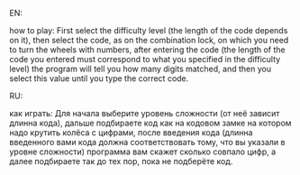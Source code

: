 EN:

how to play: First select the difficulty level (the length of the code depends on it), then select the code, as on the combination lock, on which you need to turn the wheels with numbers, after entering the code (the length of the code you entered must correspond to what you specified in the difficulty level) the program will tell you how many digits matched, and then you select this value until you type
the correct code.

RU:

как играть: Для начала выберите уровень сложности (от неё зависит длинна кода), дальше подбираете код как на кодовом замке на котором надо крутить колёса с цифрами, после введения кода (длинна введенного вами кода должна соответствовать тому, что вы указали в уровне сложности) программа вам скажет сколько совпало цифр, а далее подбираете так до тех пор, пока не подберёте код.

